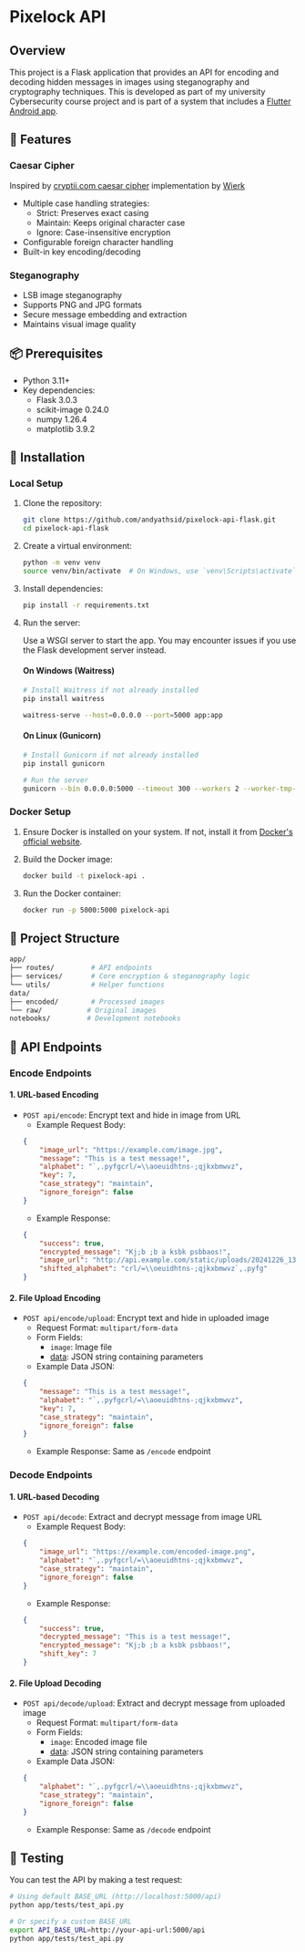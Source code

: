 # Pixelock API

## Overview

This project is a Flask application that provides an API for encoding and decoding hidden messages in images using steganography and cryptography techniques. This is developed as part of my university Cybersecurity course project and is part of a system that includes a [Flutter Android app](https://github.com/Wilimaxs/KriptoApp).

## 🌟 Features

### Caesar Cipher
Inspired by  [cryptii.com caesar cipher](https://cryptii.com/pipes/caesar-cipher) implementation by [Wierk](https://wierk.lu/)
- Multiple case handling strategies:
  - Strict: Preserves exact casing
  - Maintain: Keeps original character case
  - Ignore: Case-insensitive encryption
- Configurable foreign character handling
- Built-in key encoding/decoding

### Steganography 
- LSB image steganography
- Supports PNG and JPG formats
- Secure message embedding and extraction
- Maintains visual image quality

## 📦 Prerequisites

- Python 3.11+
- Key dependencies:
  - Flask 3.0.3
  - scikit-image 0.24.0
  - numpy 1.26.4
  - matplotlib 3.9.2

## 🚀 Installation

### Local Setup

1. Clone the repository:
    ```bash
    git clone https://github.com/andyathsid/pixelock-api-flask.git
    cd pixelock-api-flask
    ```

2. Create a virtual environment:
    ```bash
    python -m venv venv
    source venv/bin/activate  # On Windows, use `venv\Scripts\activate`
    ```

3. Install dependencies:
    ```bash
    pip install -r requirements.txt
    ```

4. Run the server:

    Use a WSGI server to start the app. You may encounter issues if you use the Flask development server instead.
    #### On Windows (Waitress)

    ```bash
    # Install Waitress if not already installed
    pip install waitress

    waitress-serve --host=0.0.0.0 --port=5000 app:app
    ```

    #### On Linux (Gunicorn)
    ```bash
    # Install Gunicorn if not already installed
    pip install gunicorn

    # Run the server
    gunicorn --bin 0.0.0.0:5000 --timeout 300 --workers 2 --worker-tmp-dir /dev/shm app:app # Change temporary directory to /dev/shm and set minimum workers to 2 to improve performance 
    ```

### Docker Setup

1. Ensure Docker is installed on your system. If not, install it from [Docker's official website](https://www.docker.com/).

1. Build the Docker image:
    ```bash
    docker build -t pixelock-api .
    ```

2. Run the Docker container:
    ```bash
    docker run -p 5000:5000 pixelock-api
    ```

## 📁 Project Structure
```bash
app/
├── routes/         # API endpoints
├── services/       # Core encryption & steganography logic
└── utils/          # Helper functions
data/
├── encoded/        # Processed images
└── raw/           # Original images
notebooks/         # Development notebooks
```

## 🔧 API Endpoints

### Encode Endpoints

#### 1. URL-based Encoding
- `POST api/encode`: Encrypt text and hide in image from URL
    - Example Request Body:
    ```json
    {
        "image_url": "https://example.com/image.jpg",
        "message": "This is a test message!",
        "alphabet": "`,.pyfgcrl/=\\aoeuidhtns-;qjkxbmwvz",
        "key": 7,
        "case_strategy": "maintain",
        "ignore_foreign": false
    }
    ```
    - Example Response:
    ```json
    {
        "success": true,
        "encrypted_message": "Kj;b ;b a ksbk psbbaos!",
        "image_url": "http://api.example.com/static/uploads/20241226_134326_e44d8b17.png",
        "shifted_alphabet": "crl/=\\oeuidhtns-;qjkxbmwvz`,.pyfg"
    }
    ```

#### 2. File Upload Encoding
- `POST api/encode/upload`: Encrypt text and hide in uploaded image
    - Request Format: `multipart/form-data`
    - Form Fields:
        - `image`: Image file
        - [data](http://_vscodecontentref_/0): JSON string containing parameters
    - Example Data JSON:
    ```json
    {
        "message": "This is a test message!",
        "alphabet": "`,.pyfgcrl/=\\aoeuidhtns-;qjkxbmwvz",
        "key": 7,
        "case_strategy": "maintain",
        "ignore_foreign": false
    }
    ```
    - Example Response: Same as `/encode` endpoint

### Decode Endpoints

#### 1. URL-based Decoding
- `POST api/decode`: Extract and decrypt message from image URL
    - Example Request Body:
    ```json
    {
        "image_url": "https://example.com/encoded-image.png",
        "alphabet": "`,.pyfgcrl/=\\aoeuidhtns-;qjkxbmwvz",
        "case_strategy": "maintain",
        "ignore_foreign": false
    }
    ```
    - Example Response:
    ```json
    {
        "success": true,
        "decrypted_message": "This is a test message!",
        "encrypted_message": "Kj;b ;b a ksbk psbbaos!",
        "shift_key": 7
    }
    ```

#### 2. File Upload Decoding
- `POST api/decode/upload`: Extract and decrypt message from uploaded image
    - Request Format: `multipart/form-data`
    - Form Fields:
        - `image`: Encoded image file
        - [data](http://_vscodecontentref_/1): JSON string containing parameters
    - Example Data JSON:
    ```json
    {
        "alphabet": "`,.pyfgcrl/=\\aoeuidhtns-;qjkxbmwvz",
        "case_strategy": "maintain",
        "ignore_foreign": false
    }
    ```
    - Example Response: Same as `/decode` endpoint


## 🧪 Testing

You can test the API by making a test request:

```bash
# Using default BASE_URL (http://localhost:5000/api)
python app/tests/test_api.py

# Or specify a custom BASE_URL
export API_BASE_URL=http://your-api-url:5000/api
python app/tests/test_api.py
```